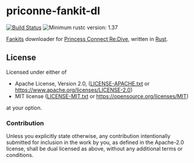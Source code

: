 # priconne-fankit-dl

[![Build Status](https://travis-ci.com/lo48576/priconne-fankit-dl.svg?branch=develop)](https://travis-ci.com/lo48576/priconne-fankit-dl)
![Minimum rustc version: 1.37](https://img.shields.io/badge/rustc-1.37+-lightgray.svg)

[Fankits](https://priconne-redive.jp/fankit02/) downloader for [Princess Connect Re:Dive](https://priconne-redive.jp/), written in [Rust](https://www.rust-lang.org/).

## License

Licensed under either of

* Apache License, Version 2.0, ([LICENSE-APACHE.txt](LICENSE-APACHE.txt) or
  <https://www.apache.org/licenses/LICENSE-2.0>)
* MIT license ([LICENSE-MIT.txt](LICENSE-MIT.txt) or
  <https://opensource.org/licenses/MIT>)

at your option.

### Contribution

Unless you explicitly state otherwise, any contribution intentionally submitted
for inclusion in the work by you, as defined in the Apache-2.0 license, shall be
dual licensed as above, without any additional terms or conditions.
